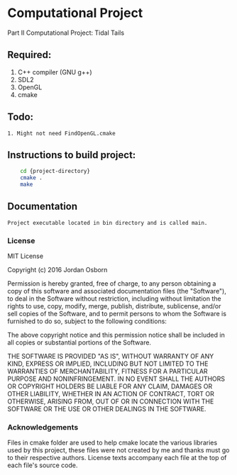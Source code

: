 # Computational Project
Part II Computational Project: Tidal Tails

## Required:

  1. C++ compiler (GNU g++)
  1. SDL2
  1. OpenGL
  1. cmake
  
## Todo:
	1. Might not need FindOpenGL.cmake

## Instructions to build project:

```bash
	cd {project-directory}
	cmake .
	make
```
## Documentation
	Project executable located in bin directory and is called main.
	
### License

MIT License

Copyright (c) 2016 Jordan Osborn

Permission is hereby granted, free of charge, to any person obtaining a copy
of this software and associated documentation files (the "Software"), to deal
in the Software without restriction, including without limitation the rights
to use, copy, modify, merge, publish, distribute, sublicense, and/or sell
copies of the Software, and to permit persons to whom the Software is
furnished to do so, subject to the following conditions:

The above copyright notice and this permission notice shall be included in all
copies or substantial portions of the Software.

THE SOFTWARE IS PROVIDED "AS IS", WITHOUT WARRANTY OF ANY KIND, EXPRESS OR
IMPLIED, INCLUDING BUT NOT LIMITED TO THE WARRANTIES OF MERCHANTABILITY,
FITNESS FOR A PARTICULAR PURPOSE AND NONINFRINGEMENT. IN NO EVENT SHALL THE
AUTHORS OR COPYRIGHT HOLDERS BE LIABLE FOR ANY CLAIM, DAMAGES OR OTHER
LIABILITY, WHETHER IN AN ACTION OF CONTRACT, TORT OR OTHERWISE, ARISING FROM,
OUT OF OR IN CONNECTION WITH THE SOFTWARE OR THE USE OR OTHER DEALINGS IN THE
SOFTWARE.

### Acknowledgements
Files in cmake folder are used to help cmake locate the various libraries used by this project, these files were not created by me and thanks must go to their respective authors. License texts accompany each file at the top of each file's source code.

 
